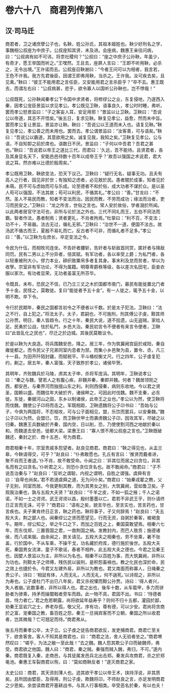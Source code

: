 # 卷六十八　商君列传第八
## 汉·司马迁
商君者，卫之诸庶孽公子也，名鞅，姓公孙氏，其祖本姬姓也。鞅少好刑名之学，事魏相公叔座为中庶子。公叔座知其贤，未及进。会座病，魏惠王亲往问病，曰：“公叔病有如不可讳，将柰社稷何？”公叔曰：“座之中庶子公孙鞅，年虽少，有奇才，愿王举国而听之。”王嘿然。王且去，座屏人言曰：“王即不听用鞅，必杀之，无令出境。”王许诺而去。公叔座召鞅谢曰：“今者王问可以为相者，我言若，王色不许我。我方先君後臣，因谓王即弗用鞅，当杀之。王许我。汝可疾去矣，且见禽。”鞅曰：“彼王不能用君之言任臣，又安能用君之言杀臣乎？”卒不去。惠王既去，而谓左右曰：“公叔病甚，悲乎，欲令寡人以国听公孙鞅也，岂不悖哉！”    
    
公叔既死，公孙鞅闻秦孝公下令国中求贤者，将修缪公之业，东复侵地，乃遂西入秦，因孝公宠臣景监以求见孝公。孝公既见卫鞅，语事良久，孝公时时睡，弗听。罢而孝公怒景监曰：“子之客妄人耳，安足用邪！”景监以让卫鞅。卫鞅曰：“吾说公以帝道，其志不开悟矣。”後五日，复求见鞅。鞅复见孝公，益愈，然而未中旨。罢而孝公复让景监，景监亦让鞅。鞅曰：“吾说公以王道而未入也。请复见鞅。”鞅复见孝公，孝公善之而未用也。罢而去。孝公谓景监曰：“汝客善，可与语矣。”鞅曰：“吾说公以霸道，其意欲用之矣。诚复见我，我知之矣。”卫鞅复见孝公。公与语，不自知厀之前於席也。语数日不厌。景监曰：“子何以中吾君？吾君之甚也。”鞅曰：“吾说君以帝王之道比三代，而君曰：‘久远，吾不能待。且贤君者，各及其身显名天下，安能邑邑待数十百年以成帝王乎？’故吾以强国之术说君，君大说之耳。然亦难以比德於殷周矣。”    
    
孝公既用卫鞅，鞅欲变法，恐天下议己。卫鞅曰：“疑行无名，疑事无功。且夫有高人之行者，固见非於世；有独知之虑者，必见敖於民。愚者闇於成事，知者见於未萌。民不可与虑始而可与乐成。论至德者不和於俗，成大功者不谋於众。是以圣人苟可以强国，不法其故；苟可以利民，不循其礼。”孝公曰：“善。”甘龙曰：“不然。圣人不易民而教，知者不变法而治。因民而教，不劳而成功；缘法而治者，吏习而民安之。”卫鞅曰：“龙之所言，世俗之言也。常人安於故俗，学者溺於所闻。以此两者居官守法可也，非所与论於法之外也。三代不同礼而王，五伯不同法而霸。智者作法，愚者制焉；贤者更礼，不肖者拘焉。”杜挚曰：“利不百，不变法；功不十，不易器。法古无过，循礼无邪。”卫鞅曰：“治世不一道，便国不法古。故汤武不循古而王，夏殷不易礼而亡。反古者不可非，而循礼者不足多。”孝公曰：“善。”以卫鞅为左庶长，卒定变法之令。    
    
令民为什伍，而相牧司连坐。不告奸者腰斩，告奸者与斩敌首同赏，匿奸者与降敌同罚。民有二男以上不分异者，倍其赋。有军功者，各以率受上爵；为私鬥者，各以轻重被刑大小。僇力本业，耕织致粟帛多者复其身。事末利及怠而贫者，举以为收孥。宗室非有军功论，不得为属籍。明尊卑爵秩等级，各以差次名田宅，臣妾衣服以家次。有功者显荣，无功者虽富无所芬华。    
    
令既具，未布，恐民之不信，已乃立三丈之木於国都市南门，募民有能徙置北门者予十金。民怪之，莫敢徙。复曰“能徙者予五十金”。有一人徙之，辄予五十金，以明不欺。卒下令。    
    
令行於民期年，秦民之国都言初令之不便者以千数。於是太子犯法。卫鞅曰：“法之不行，自上犯之。”将法太子。太子，君嗣也，不可施刑，刑其傅公子虔，黥其师公孙贾。明日，秦人皆趋令。行之十年，秦民大说，道不拾遗，山无盗贼，家给人足。民勇於公战，怯於私鬥，乡邑大治。秦民初言令不便者有来言令便者，卫鞅曰“此皆乱化之民也”，尽迁之於边城。其後民莫敢议令。    
    
於是以鞅为大良造。将兵围魏安邑，降之。居三年，作为筑冀阙宫庭於咸阳，秦自雍徙都之。而令民父子兄弟同室内息者为禁。而集小乡邑聚为县，置令、丞，凡三十一县。为田开阡陌封疆，而赋税平。平斗桶权衡丈尺。行之四年，公子虔复犯约，劓之。居五年，秦人富强，天子致胙於孝公，诸侯毕贺。    
    
其明年，齐败魏兵於马陵，虏其太子申，杀将军庞涓。其明年，卫鞅说孝公曰：“秦之与魏，譬若人之有腹心疾，非魏并秦，秦即并魏。何者？魏居领阨之西，都安邑，与秦界河而独擅山东之利。利则西侵秦，病则东收地。今以君之贤圣，国赖以盛。而魏往年大破於齐，诸侯畔之，可因此时伐魏。魏不支秦，必东徙。东徙，秦据河山之固，东乡以制诸侯，此帝王之业也。”孝公以为然，使卫鞅将而伐魏。魏使公子卬将而击之。军既相距，卫鞅遗魏将公子卬书曰：“吾始与公子，今俱为两国将，不忍相攻，可与公子面相见，盟，乐饮而罢兵，以安秦魏。”魏公子卬以为然。会盟已，饮，而卫鞅伏甲士而袭虏魏公子卬，因攻其军，尽破之以归秦。魏惠王兵数破於齐秦，国内空，日以削，恐，乃使使割河西之地献於秦以和。而魏遂去安邑，徙都大梁。梁惠王曰：“寡人恨不用公叔座之言也。”卫鞅既破魏还，秦封之於、商十五邑，号为商君。    
    
商君相秦十年，宗室贵戚多怨望者。赵良见商君。商君曰：“鞅之得见也，从孟兰皋，今鞅请得交，可乎？”赵良曰：“仆弗敢愿也。孔丘有言曰：‘推贤而戴者进，聚不肖而王者退。’仆不肖，故不敢受命。仆闻之曰：‘非其位而居之曰贪位，非其名而有之曰贪名。’仆听君之义，则恐仆贪位贪名也。故不敢闻命。”商君曰：“子不说吾治秦与？”赵良曰：“反听之谓聪，内视之谓明，自胜之谓强。虞舜有言曰：‘自卑也尚矣。’君不若道虞舜之道，无为问仆矣。”商君曰：“始秦戎翟之教，父子无别，同室而居。今我更制其教，而为其男女之别，大筑冀阙，营如鲁卫矣。子观我治秦也，孰与五羖大夫贤？”赵良曰：“千羊之皮，不如一狐之掖；千人之诺诺，不如一士之谔谔。武王谔谔以昌，殷纣墨墨以亡。君若不非武王乎，则仆请终日正言而无诛，可乎？”商君曰：“语有之矣，貌言华也，至言实也，苦言药也，甘言疾也。夫子果肯终日正言，鞅之药也。鞅将事子，子又何辞焉！”赵良曰：“夫五羖大夫，荆之鄙人也。闻秦缪公之贤而愿望见，行而无资，自粥於秦客，被褐食牛。期年，缪公知之，举之牛口之下，而加之百姓之上，秦国莫敢望焉。相秦六七年，而东伐郑，三置晋国之君，一救荆国之祸。发教封内，而巴人致贡；施德诸侯，而八戎来服。由余闻之，款关请见。五羖大夫之相秦也，劳不坐乘，暑不张盖，行於国中，不从车乘，不操干戈，功名藏於府库，德行施於後世。五羖大夫死，秦国男女流涕，童子不歌谣，舂者不相杵。此五羖大夫之德也。今君之见秦王也，因嬖人景监以为主，非所以为名也。相秦不以百姓为事，而大筑冀阙，非所以为功也。刑黥太子之师傅，残伤民以骏刑，是积怨畜祸也。教之化民也深於命，民之效上也捷於令。今君又左建外易，非所以为教也。君又南面而称寡人，日绳秦之贵公子。诗曰：‘相鼠有体，人而无礼，人而无礼，何不遄死。’以诗观之，非所以为寿也。公子虔杜门不出已八年矣，君又杀祝懽而黥公孙贾。诗曰：‘得人者兴，失人者崩。’此数事者，非所以得人也。君之出也，後车十数，从车载甲，多力而骈胁者为骖乘，持矛而操闟戟者旁车而趋。此一物不具，君固不出。书曰：‘恃德者昌，恃力者亡。’君之危若朝露，尚将欲延年益寿乎？则何不归十五都，灌园於鄙，劝秦王显岩穴之士，养老存孤，敬父兄，序有功，尊有德，可以少安。君尚将贪商於之富，宠秦国之教，畜百姓之怨，秦王一旦捐宾客而不立朝，秦国之所以收君者，岂其微哉？亡可翘足而待。”商君弗从。    
    
後五月而秦孝公卒，太子立。公子虔之徒告商君欲反，发吏捕商君。商君亡至关下，欲舍客舍。客人不知其是商君也，曰：“商君之法，舍人无验者坐之。”商君喟然叹曰：“嗟乎，为法之敝一至此哉！”去之魏。魏人怨其欺公子卬而破魏师，弗受。商君欲之他国。魏人曰：“商君，秦之贼。秦强而贼入魏，弗归，不可。”遂内秦。商君既复入秦，走商邑，与其徒属发邑兵北出击郑。秦发兵攻商君，杀之於郑黾池。秦惠王车裂商君以徇，曰：“莫如商鞅反者！”遂灭商君之家。    
    
太史公曰：商君，其天资刻薄人也。迹其欲干孝公以帝王术，挟持浮说，非其质矣。且所因由嬖臣，及得用，刑公子虔，欺魏将卬，不师赵良之言，亦足发明商君之少恩矣。余尝读商君开塞耕战书，与其人行事相类。卒受恶名於秦，有以也夫！    
    
